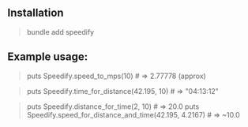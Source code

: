 ## Installation
> bundle add speedify

## Example usage:
> puts Speedify.speed_to_mps(10)           # => 2.77778 (approx)

> puts Speedify.time_for_distance(42.195, 10) # => "04:13:12"

> puts Speedify.distance_for_time(2, 10)      # => 20.0
> puts Speedify.speed_for_distance_and_time(42.195, 4.2167) # => ~10.0

